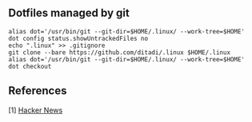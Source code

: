 ## Dotfiles managed by git

```shell
alias dot='/usr/bin/git --git-dir=$HOME/.linux/ --work-tree=$HOME'
dot config status.showUntrackedFiles no
echo ".linux" >> .gitignore
git clone --bare https://github.com/ditadi/.linux $HOME/.linux
alias dot='/usr/bin/git --git-dir=$HOME/.linux/ --work-tree=$HOME'
dot checkout
```

## References
[1] [Hacker News](http://news.ycombinator.com/item?id=11070797 "Hacker News")

